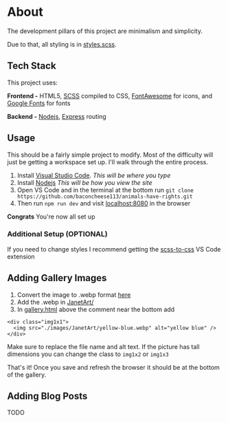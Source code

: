 # About

The development pillars of this project are minimalism and simplicity.

Due to that, all  styling is in [styles.scss](public/css/styles.scss).


## Tech Stack

This project uses:

**Frontend -** HTML5, [SCSS](https://sass-lang.com/documentation/syntax) compiled to CSS, [FontAwesome](https://fontawesome.com/icons?d=gallery) for icons, and [Google Fonts](https://fonts.google.com/) for fonts

**Backend -** [Nodejs](https://nodejs.org/en/), [Express](https://expressjs.com/) routing


## Usage

This should be a fairly simple project to modify. Most of the difficulty will just be getting a workspace set up. I'll walk through the entire process.

1. Install [Visual Studio Code](https://code.visualstudio.com/). *This will be where you type*
2. Install [Nodejs](https://nodejs.org/en/) *This will be how you view the site*
3. Open VS Code and in the terminal at the bottom run `git clone https://github.com/baconcheese113/animals-have-rights.git`
4. Then run `npm run dev` and visit [localhost:8080](http://localhost:8080) in the browser

**Congrats** You're now all set up

### Additional Setup (OPTIONAL)

If you need to change styles I recommend getting the [scss-to-css](https://marketplace.visualstudio.com/items?itemName=yutent.scss-to-css) VS Code extension


## Adding Gallery Images

1. Convert the image to .webp format [here](https://ezgif.com/jpg-to-webp)
2. Add the .webp in [JanetArt/](public/images/JanetArt/)
3. In [gallery.html](public/gallery.html) above the comment near the bottom add
```
<div class="img1x1">
  <img src="./images/JanetArt/yellow-blue.webp" alt="yellow blue" />
</div>
```
Make sure to replace the file name and alt text. If the picture has tall dimensions you can change the class to `img1x2` or `img1x3`

That's it! Once you save and refresh the browser it should be at the bottom of the gallery.


## Adding Blog Posts

TODO